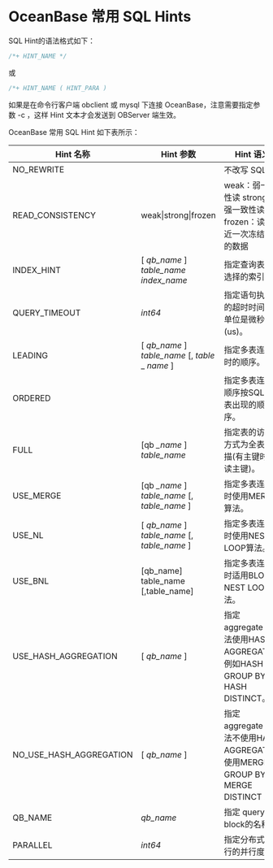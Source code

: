 OceanBase 常用 SQL Hints 
===========================================



SQL Hint的语法格式如下：

```javascript
/*+ HINT_NAME */
```



或

```javascript
/*+ HINT_NAME ( HINT_PARA )
```



如果是在命令行客户端 obclient 或 mysql 下连接 OceanBase，注意需要指定参数 -c ，这样 Hint 文本才会发送到 OBServer 端生效。

OceanBase 常用 SQL Hint 如下表所示：


|     **Hint** **名称**     |                    **Hint** **参数**                    |                              **Hint** **语义**                               |
|-------------------------|-------------------------------------------------------|----------------------------------------------------------------------------|
| NO_REWRITE              |                                                       | 不改写 SQL。                                                                   |
| READ_CONSISTENCY        | weak\|strong\|frozen                                  | weak：弱一致性读 strong：强一致性读 frozen：读最近一次冻结点的数据 |
| INDEX_HINT              | \[ *qb_name* \] *table_name* *index_name*             | 指定查询表时选择的索引。                                                               |
| QUERY_TIMEOUT           | *int64*                                               | 指定语句执行的超时时间，单位是微秒(us)。                                                     |
| LEADING                 | \[ *qb_name* \] *table_name*  \[, *table* _ *name* \] | 指定多表连接时的顺序。                                                                |
| ORDERED                 |                                                       | 指定多表连接顺序按SQL中表出现的顺序。                                                       |
| FULL                    | \[qb *_name* \] *table_name*                          | 指定表的访问方式为全表扫描(有主键时会读主键)。                                                   |
| USE_MERGE               | \[qb *_name* \] *table_name*  \[, *table_name* \]     | 指定多表连接时使用MERGE算法。                                                          |
| USE_NL                  | \[ *qb_name* \] *table_name*  \[, *table_name* \]     | 指定多表连接时使用NEST  LOOP算法。                                                     |
| USE_BNL                 | \[qb_name\] table_name   \[,table_name\]              | 指定多表连接时适用BLOCK  NEST LOOP算法。                                               |
| USE_HASH_AGGREGATION    | \[ *qb_name* \]                                       | 指定 aggregate 方法使用HASH  AGGREGATE，例如HASH GROUP  BY，HASH DISTINCT。           |
| NO_USE_HASH_AGGREGATION | \[ *qb_name* \]                                       | 指定 aggregate 方法不使用HASH  AGGREGATE，使用MERGE GROUP BY，MERGE DISTINCT 。        |
| QB_NAME                 | *qb_name*                                             | 指定 query block的名称。                                                         |
| PARALLEL                | *int64*                                               | 指定分布式执行的并行度。                                                               |



